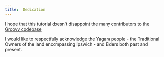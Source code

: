 ```yaml
---
title:	Dedication  
---
```


I hope that this tutorial doesn't disappoint the many contributors to the [Groovy codebase](https://github.com/groovy/groovy-core/graphs/contributors)

I would like to respectfully acknowledge the Yagara people - the Traditional Owners of the land encompassing Ipswich - and Elders both past and present.
